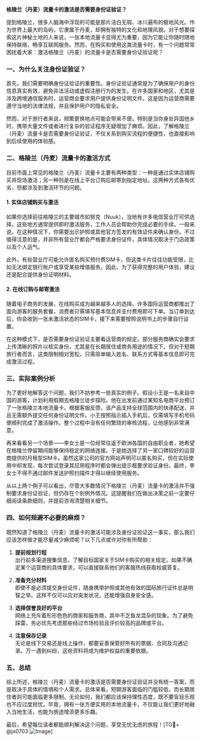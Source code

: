 **格陵兰（丹麦）流量卡的激活是否需要身份证验证？**

提到格陵兰，很多人脑海中浮现的可能是那片洁白无瑕、冰川遍布的极地风光。作为世界上最大的岛屿，它隶属于丹麦，却拥有独特的文化和地理风貌。对于想要探索这片神秘土地的人来说，一张本地流量卡显得尤为重要，因为它能让你随时随地保持联络，畅享互联网服务。然而，在购买和使用这类流量卡时，有一个问题常常困扰着大家：激活格陵兰（丹麦）的流量卡是否需要身份证验证呢？

### 一、为什么关注身份证验证？

首先，我们需要明确身份证验证的重要性。身份证验证通常是为了确保用户的身份信息真实有效，避免非法活动或虚假注册行为的发生。在许多国家和地区，尤其是涉及跨境通信服务时，运营商会要求用户提供身份证明文件。这是因为运营商需要遵守当地的法律法规，并且保护用户的隐私安全。

然而，对于旅行者来说，频繁更换地点可能会带来不便。特别是当你身处异国他乡时，携带大量文件或者进行复杂的验证程序无疑增加了麻烦。因此，了解格陵兰（丹麦）流量卡是否需要身份证验证，不仅关系到购买流程的便捷性，也直接影响到后续使用的体验感。

### 二、格陵兰（丹麦）流量卡的激活方式

目前市面上常见的格陵兰（丹麦）流量卡主要有两种类型：一种是通过实体店铺购买并现场激活；另一种则是在线上平台订购后邮寄到指定地址。这两种方式各有优劣，但都涉及到激活环节的问题。

#### 1. 实体店铺购买与激活

如果你选择前往格陵兰的主要城市如努克（Nuuk），当地有许多电信营业厅可供选择。这些地方通常提供即时激活服务，工作人员会帮助你完成必要的手续。一般来说，在这种情况下，你需要出示护照或其他官方签发的有效证件来确认身份。不过值得注意的是，并非所有营业厅都会严格要求身份证件，具体情况取决于门店政策以及个人运气。

此外，有些营业厅可能允许匿名购买预付费SIM卡，但这类卡片往往功能受限，比如无法绑定银行账户或享受某些增值服务。因此，为了获得完整的用户体验，建议还是配合提供身份证明材料。

#### 2. 在线订购与邮寄激活

随着电子商务的发展，在线购买成为越来越多人的选择。许多国际运营商都推出了面向游客的服务套餐，消费者只需填写基本信息并支付费用即可下单。当订单到达后，你会收到一张未激活状态的SIM卡，接下来需要按照说明书上的步骤自行设置。

在这种模式下，是否需要身份证验证主要看运营商的规定。部分服务商确实会要求上传清晰的照片以核实身份，尤其是在长期居住或商务用途的情况下。但对于短期旅行者而言，这类限制相对宽松，只需简单输入姓名、联系方式等基本信息即可完成激活过程。

### 三、实际案例分析

为了更好地解答这个问题，我们不妨参考一些真实的例子。假设小王是一名来自中国的游客，计划利用假期去格陵兰徒步探险。他在出发前通过某知名电商平台预订了一张格陵兰本地流量卡。根据客服反馈，该产品支持全球范围内的快递配送，并且无需额外提交任何身份证明文件。小王按照指示插入手机后，仅需填写手机号码便顺利完成了激活操作。整个过程中没有任何繁琐的审核流程，让他感到非常满意。

再来看看另一个场景——李女士是一位经常往返于欧洲各国的自由职业者，她希望在格陵兰停留期间能够保持稳定的网络连接。于是她选择了另一家口碑较好的运营商提供的月租型SIM卡。虽然这家公司的官方网站声明可以匿名购买，但在实际使用中却发现，每次尝试登录其应用程序时都会弹出提示框要求验证身份。最终，李女士不得不通过邮件发送护照扫描件才得以继续使用服务。

从以上两个例子可以看出，尽管大多数情况下格陵兰（丹麦）流量卡的激活并不强制要求身份证验证，但仍存在个别例外情况。这提醒我们在做出决策之前一定要仔细阅读条款细则，并提前咨询清楚相关细节。

### 四、如何规避不必要的麻烦？

既然知道了格陵兰（丹麦）流量卡的激活可能涉及身份证验证这一事实，那么我们应该怎样做才能尽量减少麻烦呢？以下几点或许对你有所帮助：

1. **提前规划行程**  
   出行前多渠道搜集信息，了解目标国家关于SIM卡购买的相关规定。如果不确定某个运营商的具体要求，可以直接联系他们的客服热线获取权威答复。

2. **准备充分材料**  
   即使不是必须提交身份证件，随身携带护照或其他有效的国际旅行证件总是明智之举。这样不仅可以应对突发状况，还能增强自身安全感。

3. **选择信誉良好的平台**  
   网络上充斥着形形色色的商家和服务商，其中不乏鱼龙混杂的现象。为了避免踩雷，务必优先考虑那些经过市场检验且评价较高的品牌或平台。

4. **注意保存记录**  
   无论是线下交易还是线上操作，都要妥善保管好所有的票据、合同及沟通记录。万一遇到纠纷，这些资料将成为维护权益的重要依据。

### 五、总结

综上所述，格陵兰（丹麦）流量卡的激活是否需要身份证验证并没有统一答案，而是取决于具体的情境和个人需求。总体来看，短期游客面临的门槛较低，而长期居住者则可能面临更多限制。无论如何，我们都应该保持理性态度，既不要盲目乐观也不应过度担忧。毕竟，拥有一张方便实用的本地流量卡，不仅能让我们更好地融入当地生活，也能为旅途增添更多乐趣。

最后，希望每位读者都能顺利解决这个问题，享受无忧无虑的旅程！[TG💪+ @jx0703 ![Image](https://github.com/user-attachments/assets/dbca1d08-cadb-493c-b0ec-ad6f7a83f270)]